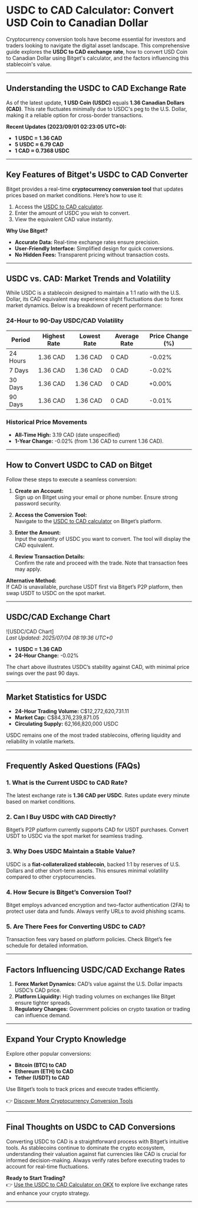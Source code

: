 # USDC to CAD Calculator: Convert USD Coin to Canadian Dollar  

Cryptocurrency conversion tools have become essential for investors and traders looking to navigate the digital asset landscape. This comprehensive guide explores the **USDC to CAD exchange rate**, how to convert USD Coin to Canadian Dollar using Bitget's calculator, and the factors influencing this stablecoin's value.  

---

## Understanding the USDC to CAD Exchange Rate  

As of the latest update, **1 USD Coin (USDC)** equals **1.36 Canadian Dollars (CAD)**. This rate fluctuates minimally due to USDC's peg to the U.S. Dollar, making it a reliable option for cross-border transactions.  

**Recent Updates (2023/09/01 02:23:05 UTC+0):**  
- **1 USDC = 1.36 CAD**  
- **5 USDC ≈ 6.79 CAD**  
- **1 CAD ≈ 0.7368 USDC**  

---

## Key Features of Bitget's USDC to CAD Converter  

Bitget provides a real-time **cryptocurrency conversion tool** that updates prices based on market conditions. Here’s how to use it:  
1. Access the [USDC to CAD calculator](https://bit.ly/okx-bonus).  
2. Enter the amount of USDC you wish to convert.  
3. View the equivalent CAD value instantly.  

**Why Use Bitget?**  
- **Accurate Data:** Real-time exchange rates ensure precision.  
- **User-Friendly Interface:** Simplified design for quick conversions.  
- **No Hidden Fees:** Transparent pricing without transaction costs.  

---

## USDC vs. CAD: Market Trends and Volatility  

While USDC is a stablecoin designed to maintain a 1:1 ratio with the U.S. Dollar, its CAD equivalent may experience slight fluctuations due to forex market dynamics. Below is a breakdown of recent performance:  

### 24-Hour to 90-Day USDC/CAD Volatility  

| Period       | Highest Rate | Lowest Rate | Average Rate | Price Change (%) |  
|--------------|--------------|-------------|--------------|------------------|  
| 24 Hours     | 1.36 CAD     | 1.36 CAD    | 0 CAD        | -0.02%           |  
| 7 Days       | 1.36 CAD     | 1.36 CAD    | 0 CAD        | -0.02%           |  
| 30 Days      | 1.36 CAD     | 1.36 CAD    | 0 CAD        | +0.00%           |  
| 90 Days      | 1.36 CAD     | 1.36 CAD    | 0 CAD        | -0.01%           |  

### Historical Price Movements  

- **All-Time High:** 3.19 CAD (date unspecified)  
- **1-Year Change:** -0.02% (from 1.36 CAD to current 1.36 CAD).  

---

## How to Convert USDC to CAD on Bitget  

Follow these steps to execute a seamless conversion:  

1. **Create an Account:**  
   Sign up on Bitget using your email or phone number. Ensure strong password security.  

2. **Access the Conversion Tool:**  
   Navigate to the [USDC to CAD calculator](https://bit.ly/okx-bonus) on Bitget’s platform.  

3. **Enter the Amount:**  
   Input the quantity of USDC you want to convert. The tool will display the CAD equivalent.  

4. **Review Transaction Details:**  
   Confirm the rate and proceed with the trade. Note that transaction fees may apply.  

**Alternative Method:**  
If CAD is unavailable, purchase USDT first via Bitget’s P2P platform, then swap USDT to USDC on the spot market.  

---

## USDC/CAD Exchange Chart  

![USDC/CAD Chart]  
*Last Updated: 2025/07/04 08:19:36 UTC+0*  
- **1 USDC = 1.36 CAD**  
- **24-Hour Change:** -0.02%  

The chart above illustrates USDC’s stability against CAD, with minimal price swings over the past 90 days.  

---

## Market Statistics for USDC  

- **24-Hour Trading Volume:** C$12,272,620,731.11  
- **Market Cap:** C$84,376,239,871.05  
- **Circulating Supply:** 62,166,820,000 USDC  

USDC remains one of the most traded stablecoins, offering liquidity and reliability in volatile markets.  

---

## Frequently Asked Questions (FAQs)  

### 1. What is the Current USDC to CAD Rate?  
The latest exchange rate is **1.36 CAD per USDC**. Rates update every minute based on market conditions.  

### 2. Can I Buy USDC with CAD Directly?  
Bitget’s P2P platform currently supports CAD for USDT purchases. Convert USDT to USDC via the spot market for seamless trading.  

### 3. Why Does USDC Maintain a Stable Value?  
USDC is a **fiat-collateralized stablecoin**, backed 1:1 by reserves of U.S. Dollars and other short-term assets. This ensures minimal volatility compared to other cryptocurrencies.  

### 4. How Secure is Bitget’s Conversion Tool?  
Bitget employs advanced encryption and two-factor authentication (2FA) to protect user data and funds. Always verify URLs to avoid phishing scams.  

### 5. Are There Fees for Converting USDC to CAD?  
Transaction fees vary based on platform policies. Check Bitget’s fee schedule for detailed information.  

---

## Factors Influencing USDC/CAD Exchange Rates  

1. **Forex Market Dynamics:** CAD’s value against the U.S. Dollar impacts USDC’s CAD price.  
2. **Platform Liquidity:** High trading volumes on exchanges like Bitget ensure tighter spreads.  
3. **Regulatory Changes:** Government policies on crypto taxation or trading can influence demand.  

---

## Expand Your Crypto Knowledge  

Explore other popular conversions:  
- **Bitcoin (BTC) to CAD**  
- **Ethereum (ETH) to CAD**  
- **Tether (USDT) to CAD**  

Use Bitget’s tools to track prices and execute trades efficiently.  

👉 [Discover More Cryptocurrency Conversion Tools](https://bit.ly/okx-bonus)  

---

## Final Thoughts on USDC to CAD Conversions  

Converting USDC to CAD is a straightforward process with Bitget’s intuitive tools. As stablecoins continue to dominate the crypto ecosystem, understanding their valuation against fiat currencies like CAD is crucial for informed decision-making. Always verify rates before executing trades to account for real-time fluctuations.  

**Ready to Start Trading?**  
👉 [Use the USDC to CAD Calculator on OKX](https://bit.ly/okx-bonus) to explore live exchange rates and enhance your crypto strategy.  

--- 
